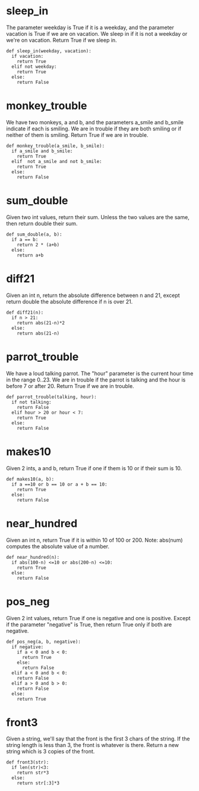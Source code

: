 # sleep_in
The parameter weekday is True if it is a weekday, and the parameter vacation is True if we are on vacation. We sleep in if it is not a weekday or we're on vacation. Return True if we sleep in.
```
def sleep_in(weekday, vacation):
  if vacation:
    return True
  elif not weekday:
    return True
  else:
    return False
```
# monkey_trouble
We have two monkeys, a and b, and the parameters a_smile and b_smile indicate if each is smiling. We are in trouble if they are both smiling or if neither of them is smiling. Return True if we are in trouble.
```
def monkey_trouble(a_smile, b_smile):
  if a_smile and b_smile:
    return True
  elif  not a_smile and not b_smile:
    return True
  else:
    return False
```
# sum_double
Given two int values, return their sum. Unless the two values are the same, then return double their sum.
```
def sum_double(a, b):
  if a == b:
    return 2 * (a+b)
  else:
    return a+b
```
# diff21
Given an int n, return the absolute difference between n and 21, except return double the absolute difference if n is over 21.
```
def diff21(n):
  if n > 21:
    return abs(21-n)*2
  else:
    return abs(21-n)
```
# parrot_trouble
We have a loud talking parrot. The "hour" parameter is the current hour time in the range 0..23. We are in trouble if the parrot is talking and the hour is before 7 or after 20. Return True if we are in trouble.
```
def parrot_trouble(talking, hour):
  if not talking:
    return False
  elif hour > 20 or hour < 7:
    return True
  else:
    return False
```
# makes10
Given 2 ints, a and b, return True if one if them is 10 or if their sum is 10.
```
def makes10(a, b):
  if a ==10 or b == 10 or a + b == 10:
    return True
  else:
    return False
```
# near_hundred
Given an int n, return True if it is within 10 of 100 or 200. Note: abs(num) computes the absolute value of a number.
```
def near_hundred(n):
  if abs(100-n) <=10 or abs(200-n) <=10:
    return True
  else:
    return False
```
# pos_neg
Given 2 int values, return True if one is negative and one is positive. Except if the parameter "negative" is True, then return True only if both are negative.
```
def pos_neg(a, b, negative):
  if negative:
    if a < 0 and b < 0:
      return True
    else:
      return False
  elif a < 0 and b < 0:
    return False
  elif a > 0 and b > 0:
    return False
  else:
    return True
```




# front3
Given a string, we'll say that the front is the first 3 chars of the string. If the string length is less than 3, the front is whatever is there. Return a new string which is 3 copies of the front.
```
def front3(str):
  if len(str)<3:
    return str*3
  else:
    return str[:3]*3
```
